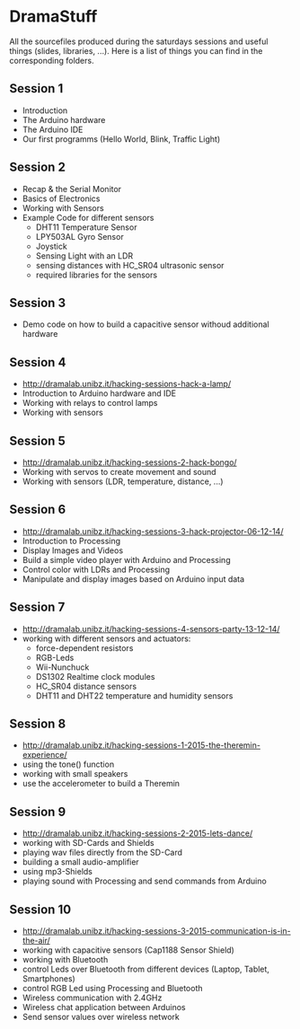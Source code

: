 DramaStuff
==========

All the sourcefiles produced during the saturdays sessions and useful things (slides, libraries, ...).
Here is a list of things you can find in the corresponding folders.

Session 1
--------
*   Introduction
*	The Arduino hardware
* 	The Arduino IDE
*	Our first programms (Hello World, Blink, Traffic Light)

Session 2
--------
*	Recap & the Serial Monitor
*	Basics of Electronics
*	Working with Sensors
*	Example Code for different sensors
	*	DHT11 Temperature Sensor
	*	LPY503AL Gyro Sensor
	*	Joystick
	*	Sensing Light with an LDR
	*	sensing distances with HC_SR04 ultrasonic sensor
	*	required libraries for the sensors

Session 3
--------
*	Demo code on how to build a capacitive sensor withoud additional hardware

Session 4
--------
* http://dramalab.unibz.it/hacking-sessions-hack-a-lamp/
* Introduction to Arduino hardware and IDE
* Working with relays to control lamps
* Working with sensors

Session 5
--------
* http://dramalab.unibz.it/hacking-sessions-2-hack-bongo/
* Working with servos to create movement and sound
* Working with sensors (LDR, temperature, distance, ...)

Session 6
--------
* http://dramalab.unibz.it/hacking-sessions-3-hack-projector-06-12-14/
* Introduction to Processing
* Display Images and Videos
* Build a simple video player with Arduino and Processing
* Control color with LDRs and Processing
* Manipulate and display images based on Arduino input data

Session 7
---------
* http://dramalab.unibz.it/hacking-sessions-4-sensors-party-13-12-14/
* working with different sensors and actuators:
	* force-dependent resistors
	* RGB-Leds
	* Wii-Nunchuck
	* DS1302 Realtime clock modules
	* HC_SR04 distance sensors
	* DHT11 and DHT22 temperature and humidity sensors

Session 8
---------
* http://dramalab.unibz.it/hacking-sessions-1-2015-the-theremin-experience/
* using the tone() function
* working with small speakers
* use the accelerometer to build a Theremin

Session 9
---------
* http://dramalab.unibz.it/hacking-sessions-2-2015-lets-dance/
* working with SD-Cards and Shields
* playing wav files directly from the SD-Card
* building a small audio-amplifier
* using mp3-Shields
* playing sound with Processing and send commands from Arduino

Session 10
----------
* http://dramalab.unibz.it/hacking-sessions-3-2015-communication-is-in-the-air/
* working with capacitive sensors (Cap1188 Sensor Shield)
* working with Bluetooth
* control Leds over Bluetooth from different devices (Laptop, Tablet, Smartphones)
* control RGB Led using Processing and Bluetooth
* Wireless communication with 2.4GHz 
* Wireless chat application between Arduinos
* Send sensor values over wireless network